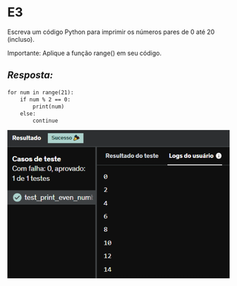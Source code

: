 # E3
Escreva um código Python para imprimir os números pares de 0 até 20 (incluso).

Importante: Aplique a função range() em seu código.

## *Resposta:*
```
for num in range(21):
    if num % 2 == 0:
        print(num)
    else:
        continue
```

![E3](../../Evidencias/Python_1/Exercicio_3.png)